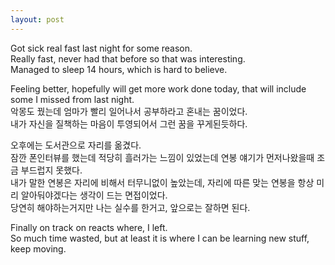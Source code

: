 ```yaml
---
layout: post
---
```


Got sick real fast last night for some reason.  
Really fast, never had that before so that was interesting.  
Managed to sleep 14 hours, which is hard to believe.  
  

Feeling better, hopefully will get more work done today, that will include some I missed from last night.  
악몽도 꿨는데 엄마가 빨리 일어나서 공부하라고 혼내는 꿈이었다.  
내가 자신을 질책하는 마음이 투영되어서 그런 꿈을 꾸게된듯하다.  
  

오후에는 도서관으로 자리를 옮겼다.  
잠깐 폰인터뷰를 했는데 적당히 흘러가는 느낌이 있었는데 연봉 얘기가 먼저나왔을때 조금 부드럽지 못했다.  
내가 말한 연봉은 자리에 비해서 터무니없이 높았는데, 자리에 따른 맞는 연봉을 항상 미리 알아둬야겠다는 생각이 드는 면접이었다.  
당연히 해야하는거지만 나는 실수를 한거고, 앞으로는 잘하면 된다.  

Finally on track on reacts where, I left.  
So much time wasted, but at least it is where I can be learning new stuff,  
keep moving.  
